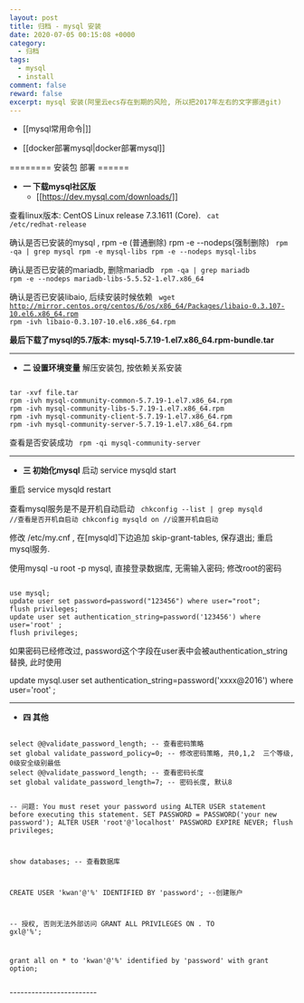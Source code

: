 ```yaml
---
layout: post
title: 归档 - mysql 安装
date: 2020-07-05 00:15:08 +0000
category:
  - 归档
tags:
  - mysql
  - install
comment: false
reward: false
excerpt: mysql 安装(阿里云ecs存在到期的风险, 所以把2017年左右的文字挪进git) 
---
```


* [[mysql常用命令|]]

* [[docker部署mysql|docker部署mysql]]

======== 安装包 部署 ======

* **一 下载mysql社区版**
  * [[https://dev.mysql.com/downloads/]]

查看linux版本: CentOS Linux release 7.3.1611 (Core).
<code>
cat /etc/redhat-release
</code>

确认是否已安装的mysql , rpm -e (普通删除)  rpm -e --nodeps(强制删除)
<code>
rpm -qa | grep mysql
rpm -e  mysql-libs
rpm -e --nodeps mysql-libs
</code>

确认是否已安装的mariadb, 删除mariadb
<code>
rpm -qa | grep mariadb
rpm -e --nodeps mariadb-libs-5.5.52-1.el7.x86_64
</code>

确认是否已安装libaio, 后续安装时候依赖
<code>
wget <http://mirror.centos.org/centos/6/os/x86_64/Packages/libaio-0.3.107-10.el6.x86_64.rpm>
rpm -ivh libaio-0.3.107-10.el6.x86_64.rpm
</code>

**最后下载了mysql的5.7版本: mysql-5.7.19-1.el7.x86_64.rpm-bundle.tar**

--------------------

* **二 设置环境变量**
解压安装包, 按依赖关系安装
<code>
tar -xvf file.tar
rpm -ivh mysql-community-common-5.7.19-1.el7.x86_64.rpm
rpm -ivh mysql-community-libs-5.7.19-1.el7.x86_64.rpm
rpm -ivh mysql-community-client-5.7.19-1.el7.x86_64.rpm
rpm -ivh mysql-community-server-5.7.19-1.el7.x86_64.rpm
</code>

查看是否安装成功
<code>
rpm -qi mysql-community-server
</code>

------------------------

* **三 初始化mysql**
启动 service mysqld start

重启 service mysqld restart

查看mysql服务是不是开机自动启动
<code>
chkconfig --list | grep mysqld //查看是否开机自启动
chkconfig mysqld on //设置开机自启动
</code>

修改 /etc/my.cnf , 在[mysqld]下边追加 skip-grant-tables, 保存退出; 重启mysql服务.

使用mysql -u root -p mysql, 直接登录数据库, 无需输入密码; 修改root的密码

<code sql>
use mysql;
update user set password=password("123456") where user="root";
flush privileges;
update user set authentication_string=password('123456') where user='root' ;
flush privileges;
</code>

如果密码已经修改过, password这个字段在user表中会被authentication_string 替换,  此时使用

update mysql.user set authentication_string=password('xxxx@2016') where user='root' ;

---------------------------

* **四 其他**

<code sql>
select @@validate_password_length; -- 查看密码策略
set global validate_password_policy=0; -- 修改密码策略, 共0,1,2  三个等级, 0级安全级别最低
select @@validate_password_length; -- 查看密码长度
set global validate_password_length=7; -- 密码长度, 默认8

-- 问题: You must reset your password using ALTER USER statement before executing this statement.
SET PASSWORD = PASSWORD('your new password');
ALTER USER 'root'@'localhost' PASSWORD EXPIRE NEVER;
flush privileges;

show databases; -- 查看数据库

CREATE USER 'kwan'@'%' IDENTIFIED BY 'password'; --创建账户

-- 授权, 否则无法外部访问
GRANT ALL PRIVILEGES ON *.* TO gxl@'%';

grant all on * to 'kwan'@'%' identified by 'password' with grant option;

</code>
------------------------
